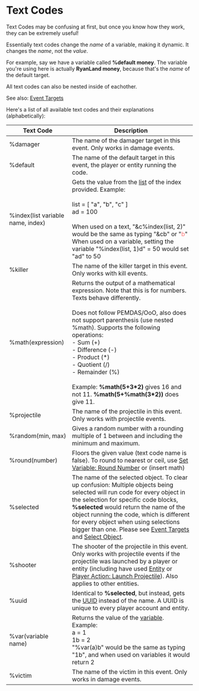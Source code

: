 # Text Codes

Text Codes may be confusing at first, but once you know how they work, they can be extremely useful!

Essentially text codes change the *name* of a variable, making it dynamic. It changes the *name*, not the *value*.

For example, say we have a variable called **%default money**. The variable you're using here is actually **RyanLand money**, because that's the *name* of the default target.

All text codes can also be nested inside of eachother.

See also: [Event Targets](Other/Code_Related/Event_Targets.md)

Here's a list of all available text codes and their explanations (alphabetically):

Text Code | Description
--- | ---
%damager | The name of the damager target in this event. Only works in damage events.
%default | The name of the default target in this event, the player or entity running the code.
%index(list variable name, index) | Gets the value from the [list](Variables/List.md) of the index provided. Example:<br /><br />list = [ "a", "b", "c" ]<br />ad = 100<br /><br />When used on a text, "&c%index(list, 2)" would be the same as typing "&cb" or "<span style="color:#ff7878">b</span>"<br />When used on a variable, setting the variable "%index(list, 1)d" = 50 would set "ad" to 50
%killer | The name of the killer target in this event. Only works with kill events.
%math(expression) | Returns the output of a mathematical expression. Note that this is for numbers. Texts behave differently.<br /><br />Does not follow PEMDAS/OoO, also does not support parenthesis (use nested %math). Supports the following operations:<br />- Sum (+)<br />- Difference (-)<br />- Product (\*)<br />- Quotient (/)<br />- Remainder (%)<br /><br />Example: **%math(5+3\*2)** gives 16 and not 11. **%math(5+%math(3\*2))** does give 11.
%projectile | The name of the projectile in this event. Only works with projectile events.
%random(min, max) | Gives a random number with a rounding multiple of 1 between and including the minimum and maximum.
%round(number) | Floors the given value (text code name is false). To round to nearest or ceil, use [Set Variable: Round Number](Code_Blocks/Set_Variable/Round_Number.md) or (insert math)
%selected | The name of the selected object. To clear up confusion: Multiple objects being selected will run code for every object in the selection for specific code blocks, **%selected** would return the name of the object running the code, which is different for every object when using selections bigger than one. Please see [Event Targets](Other/Code_Related/Event_Targets.md) and [Select Object](Code_Blocks/Select_Object.md).
%shooter | The shooter of the projectile in this event. Only works with projectile events if the projectile was launched by a player or entity (including have used [Entity](Code_Blocks/Entity_Action/Launch_Projectile.md) or [Player Action: Launch Projectile](Code_Blocks/Player_Action/Launch_Projectile.md)). Also applies to other entities.
%uuid | Identical to **%selected**, but instead, gets the [UUID](Other/Code_Related/UUID.md) instead of the name. A UUID is unique to every player account and entity.
%var(variable name) | Returns the value of the [variable](Variables.md). Example:<br />a = 1<br />1b = 2<br />"%var(a)b" would be the same as typing "1b", and when used on variables it would return 2
%victim | The name of the victim in this event. Only works in damage events.

